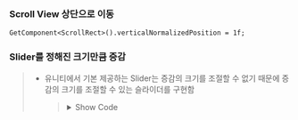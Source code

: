 ### Scroll View 상단으로 이동
`GetComponent<ScrollRect>().verticalNormalizedPosition = 1f;`

### Slider를 정해진 크기만큼 증감
> - 유니티에서 기본 제공하는 Slider는 증감의 크기를 조절할 수 없기 때문에 증감의 크기를 조절할 수 있는 슬라이더를 구현함
>   > <details>
>   > <summary>Show Code</summary>
>   > 
>   > ```C#
>   > float currentValue = 0.0f;
>   > Slider slider = null;
>   > public Vector2 range; // Slider의 범위
>   > public float step = 0.1f; // Slider의 증감 크기
>   > public UnityEvent<float> valueChange = null; // Slider의 값이 변화될 때 실행할 메소드
>   > 
>   > void Start()
>   > {
>   >   if(slider == null) slider = GetComponent<Slider>();
>   >   // slider의 범위를 재설정
>   >   slider.minValue = Mathf.FloorToInt(range.x / step);
>   >   slider.maxValue = Mathf.CeilToInt(range.y / step);
>   >   currentValue = slider.value;
>   > }
>   > 
>   > public void OnValueChange(float value)
>   > {
>   >   // Slider의 value값을 반올림
>   >   float _v = Mathf.Round(value);
>   >   slider.value = _v;
>   > 
>   >   // 반올림한 vaule값과 currentValue값이 같을 경우 메소드 종료
>   >   if(Mathf.Approximately(currentValue, _v)) return; 
>   > 
>   >   currentValue = _v;
>   >   valueChange?.Invoke(Mathf.Clamp(currentValue * step, range.x, range.y));
>   > }
>   > ```
>   > </details>

